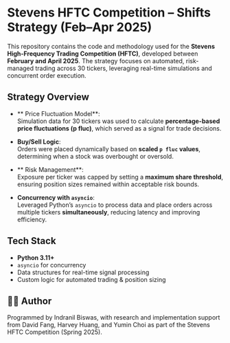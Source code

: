 # Stevens HFTC Competition – Shifts Strategy (Feb–Apr 2025)

This repository contains the code and methodology used for the **Stevens High-Frequency Trading Competition (HFTC)**, developed between **February and April 2025**. The strategy focuses on automated, risk-managed trading across 30 tickers, leveraging real-time simulations and concurrent order execution.

## Strategy Overview

- ** Price Fluctuation Model**:  
  Simulation data for 30 tickers was used to calculate **percentage-based price fluctuations (p fluc)**, which served as a signal for trade decisions.

- **Buy/Sell Logic**:  
  Orders were placed dynamically based on **scaled `p fluc` values**, determining when a stock was overbought or oversold.

- ** Risk Management**:  
  Exposure per ticker was capped by setting a **maximum share threshold**, ensuring position sizes remained within acceptable risk bounds.

- **Concurrency with `asyncio`**:  
  Leveraged Python’s `asyncio` to process data and place orders across multiple tickers **simultaneously**, reducing latency and improving efficiency.

## Tech Stack

- **Python 3.11+**
- `asyncio` for concurrency
- Data structures for real-time signal processing
- Custom logic for automated trading & position sizing

## 🧑‍💻 Author

Programmed by Indranil Biswas, with research and implementation support from David Fang, Harvey Huang, and Yumin Choi as part of the Stevens HFTC Competition (Spring 2025).
